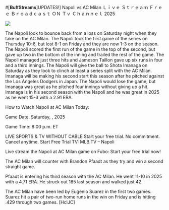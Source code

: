 #[𝐁𝐮𝐟𝐟𝐒𝐭𝐫𝐞𝐚𝐦𝐬]UPDATES!] Napoli vs AC Milan Ｌｉｖｅ Ｓｔｒｅａｍ Ｆｒｅｅ Ｂｒｏａｄｃａｓｔ ＯＮ Ｔｖ Ｃｈａｎｎｅｌ  2025  
  
  
[![](https://i.imgur.com/qSNzIqt.png)](https://movie.rssnews.media/drcJfHQ.php)  
  
The Napoli look to bounce back from a loss on Saturday night when they take on the AC Milan. The Napoli took the first game of the series on Thursday 10-6, but lost 8-1 on Friday and they are now 1-3 on the season. The Napoli scored the first run of the game in the top of the second, but gave up two in the bottom of the inning and trailed the rest of the game. The Napoli managed just three hits and Jameson Taillon gave up six runs in four and a third innings. The Napoli will give the ball to Shota Imanaga on Saturday as they look to clinch at least a series split with the AC Milan. Imanaga will be making his second start this season after he pitched against the Los Angeles Dodgers in Japan. The Napoli would lose the game, but Imanaga was great as he pitched four innings without giving up a hit. Imanaga is in his second season with the Napoli and he was great in 2025 as he went 15-3 with a 2.91 ERA.

How to Watch Napoli at AC Milan Today:

Game Date: Saturday, , 2025

Game Time: 8:00 p.m. ET

LIVE SPORTS & TV WITHOUT CABLE
Start your free trial. No commitment. Cancel anytime.
Start Free Trial
TV: MLB.TV – Napoli

Live stream the Napoli at AC Milan game on Fubo: Start your free trial now!

The AC Milan will counter with Brandon Pfaadt as they try and win a second straight game.

Pfaadt is entering his third season with the AC Milan. He went 11-10 in 2025 with a 4.71 ERA. He struck out 185 last season and walked just 42.

The AC Milan have been led by Eugenio Suarez in the first two games. Suarez hit a pair of two-run home runs in the win on Friday and is hitting .429 through two games. [HcIJC]